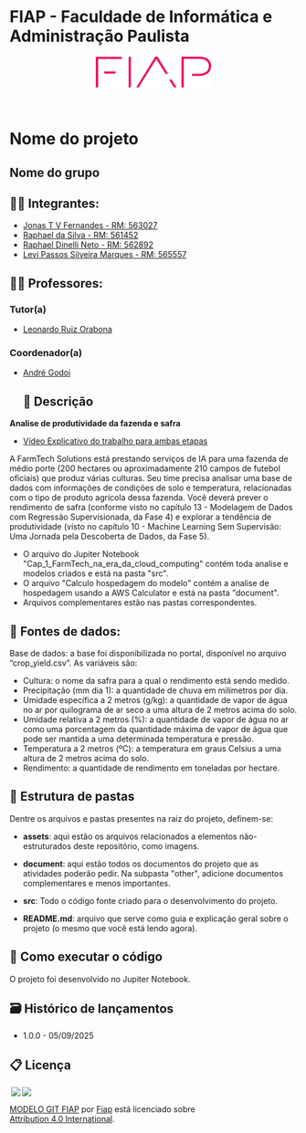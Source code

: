 # FIAP - Faculdade de Informática e Administração Paulista 

<p align="center">
<a href= "https://www.fiap.com.br/"><img src="assets/logo-fiap.png" alt="FIAP - Faculdade de Informática e Admnistração Paulista" border="0" width=40% height=40%></a>
</p>

<br>

# Nome do projeto

## Nome do grupo

## 👨‍🎓 Integrantes: 

- <a href="https://www.linkedin.com/in/jonastadeufernandes">Jonas T V Fernandes -  RM: 563027</a>
- <a href="https://www.linkedin.com/in/raphaelsilva-phael">Raphael da Silva - RM: 561452</a> 
- <a href="https://www.linkedin.com/in/raphael-dinelli-8a01b278/">Raphael Dinelli Neto - RM: 562892</a> 
- <a href="https://www.linkedin.com/company/inova-fusca">Levi Passos Silveira Marques - RM: 565557</a>

## 👩‍🏫 Professores:
### Tutor(a) 
- <a href="https://www.linkedin.com/in/leonardoorabona">Leonardo Ruiz Orabona</a>
### Coordenador(a)
- <a href="https://www.linkedin.com/in/andregodoichiovato/">André Godoi</a>
 
    ## 📜 Descrição

**Analise de produtividade da fazenda e safra**

- <a href="https://youtu.be/ByqmYhrdeZE">Vídeo Explicativo do trabalho para ambas etapas</a>

A FarmTech Solutions está prestando serviços de IA para uma fazenda de médio porte (200 hectares ou aproximadamente 210 campos de futebol oficiais) que produz várias culturas. Seu time precisa analisar uma base de dados com informações de condições de solo e temperatura, relacionadas com o tipo de produto agrícola dessa fazenda. Você deverá prever o rendimento de safra (conforme visto no capítulo 13 - Modelagem de Dados com Regressão Supervisionada, da Fase 4) e explorar a tendência de produtividade (visto no capítulo 10 - Machine Learning Sem Supervisão: Uma Jornada pela Descoberta de Dados, da Fase 5).

- O arquivo do Jupiter Notebook "Cap_1_FarmTech_na_era_da_cloud_computing" contém toda analise e modelos criados e está na pasta "src".
- O arquivo "Calculo hospedagem do modelo" contém a analise de hospedagem usando a AWS Calculator e está na pasta "document".
- Arquivos complementares estão nas pastas correspondentes.

## 💽 Fontes de dados: 

Base de dados: a base foi disponibilizada no portal, disponível no arquivo “crop_yield.csv”. As variáveis são:

- Cultura: o nome da safra para a qual o rendimento está sendo medido.
- Precipitação (mm dia 1): a quantidade de chuva em milímetros por dia.
- Umidade específica a 2 metros (g/kg): a quantidade de vapor de água no ar por quilograma de ar seco a uma altura de 2 metros acima do solo.
- Umidade relativa a 2 metros (%): a quantidade de vapor de água no ar como uma porcentagem da quantidade máxima de vapor de água que pode ser mantida a uma determinada temperatura e pressão.
- Temperatura a 2 metros (ºC): a temperatura em graus Celsius a uma altura de 2 metros acima do solo.
- Rendimento: a quantidade de rendimento em toneladas por hectare.

## 📁 Estrutura de pastas

Dentre os arquivos e pastas presentes na raiz do projeto, definem-se:

- <b>assets</b>: aqui estão os arquivos relacionados a elementos não-estruturados deste repositório, como imagens.

- <b>document</b>: aqui estão todos os documentos do projeto que as atividades poderão pedir. Na subpasta "other", adicione documentos complementares e menos importantes.

- <b>src</b>: Todo o código fonte criado para o desenvolvimento do projeto.

- <b>README.md</b>: arquivo que serve como guia e explicação geral sobre o projeto (o mesmo que você está lendo agora).

## 🔧 Como executar o código

O projeto foi desenvolvido no Jupiter Notebook. 


## 🗃 Histórico de lançamentos

* 1.0.0 - 05/09/2025
   
## 📋 Licença

<img style="height:22px!important;margin-left:3px;vertical-align:text-bottom;" src="https://mirrors.creativecommons.org/presskit/icons/cc.svg?ref=chooser-v1"><img style="height:22px!important;margin-left:3px;vertical-align:text-bottom;" src="https://mirrors.creativecommons.org/presskit/icons/by.svg?ref=chooser-v1"><p xmlns:cc="http://creativecommons.org/ns#" xmlns:dct="http://purl.org/dc/terms/"><a property="dct:title" rel="cc:attributionURL" href="https://github.com/agodoi/template">MODELO GIT FIAP</a> por <a rel="cc:attributionURL dct:creator" property="cc:attributionName" href="https://fiap.com.br">Fiap</a> está licenciado sobre <a href="http://creativecommons.org/licenses/by/4.0/?ref=chooser-v1" target="_blank" rel="license noopener noreferrer" style="display:inline-block;">Attribution 4.0 International</a>.</p>
